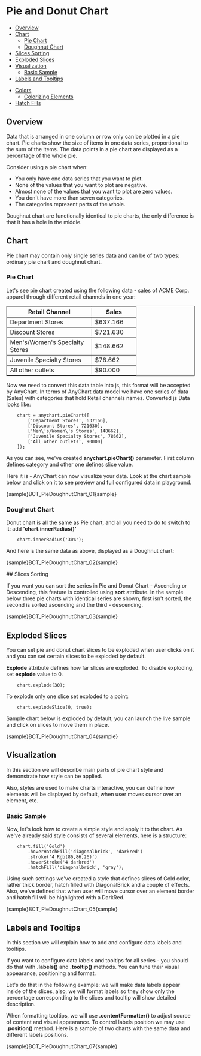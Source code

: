 # Pie and Donut Chart
                                                               
* [Overview](#overview)
* [Chart](#chart)
  * [Pie Chart](#pie_chart)
  * [Doughnut Chart](#doughnut_chart)
* [Slices Sorting](#sorting)
* [Exploded Slices](#exploded)
* [Visualization](#visualization)
  * [Basic Sample](#basic_sample)
* [Labels and Tooltips](#labels_and_tooltips)
<!--  * [Working with labels connectors](#label_connectors)-->
<!--* [Using markers](#using_markers)-->
* [Colors](#colors)
  * [Colorizing Elements](#colorizing_elements)
* [Hatch Fills](#hatch_fills)

## Overview

Data that is arranged in one column or row only can be plotted in a pie chart. Pie charts show the size of items in one 
data series, proportional to the sum of the items. The data points in a pie chart are displayed as a percentage of the 
whole pie.
  
  
Consider using a pie chart when:
  
  
* You only have one data series that you want to plot.
* None of the values that you want to plot are negative.
* Almost none of the values that you want to plot are zero values.
* You don't have more than seven categories.
* The categories represent parts of the whole.
  
  
Doughnut chart are functionally identical to pie charts, the only difference is that it has a hole in the middle.

## Chart

Pie chart may contain only single series data and can be of two types: ordinary pie chart and doughnut chart.

### Pie Chart

Let's see pie chart created using the following data - sales of ACME Corp. apparel through different retail channels in 
one year:

<table width="328" border="1" class="dtTABLE">
<tbody><tr>
<th width="210"><b>Retail Channel</b></th>
<th width="102"><b>Sales</b></th>
</tr>
<tr>
<td>Department Stores</td>
<td>$637.166</td>
</tr>
<tr>
<td>Discount Stores</td>
<td> $721.630</td>
</tr>
<tr>
<td>Men's/Women's Specialty Stores</td>
<td> $148.662</td>
</tr>
<tr>
<td>Juvenile Specialty Stores</td>
<td> $78.662</td>
</tr>
<tr>
<td>All other outlets</td>
<td> $90.000</td>
</tr>
</tbody></table>

Now we need to convert this data table into js, this format will be accepted by AnyChart. In terms of AnyChart data 
model we have one series of data (Sales) with categories that hold Retail channels names. Converted js Data looks like:

```
    chart = anychart.pieChart([
        ['Department Stores', 637166],
        ['Discount Stores', 721630],
        ['Men\'s/Women\'s Stores', 148662],
        ['Juvenile Specialty Stores', 78662],
        ['All other outlets', 90000]
    ]);
```

As you can see, we've created **anychart.pieChart()** parameter. First column defines category and other one defines 
slice value.
  
  
Here it is - AnyChart can now visualize your data. Look at the chart sample below and click on it to see preview and 
full configured data in playground.

{sample}BCT\_PieDoughnutChart\_01{sample}

### Doughnut Chart

Donut chart is all the same as Pie chart, and all you need to do to switch to it: add **'chart.innerRadius()'**

```
    chart.innerRadius('30%');
```

And here is the same data as above, displayed as a Doughnut chart:

{sample}BCT\_PieDoughnutChart\_02{sample}

<a name="sorting"/>
## Slices Sorting

If you want you can sort the series in Pie and Donut Chart - Ascending or Descending, this feature is controlled using 
**sort** attribute. In the sample below three pie charts with identical series are shown, first isn't sorted, the second
 is sorted ascending and the third - descending.

{sample}BCT\_PieDoughnutChart\_03{sample}

## Exploded Slices

You can set pie and donut chart slices to be exploded when user clicks on it and you can set certain slices to be 
exploded by default.
  
  
**Explode** attribute defines how far slices are exploded. To disable exploding, set **explode** value to 0.

```
    chart.explode(30);
```

To explode only one slice set exploded to a point:

```
    chart.explodeSlice(0, true);
```

Sample chart below is exploded by default, you can launch the live sample and click on slices to move them in place.

{sample}BCT\_PieDoughnutChart\_04{sample}

## Visualization

In this section we will describe main parts of pie chart style and demonstrate how style can be applied. 

Also, styles are used to make charts interactive, you can define how elements will be displayed by default, when user 
moves cursor over an element, etc. <!--More information about these features can be found in Interactivity tutorial.-->

### Basic Sample

Now, let's look how to create a simple style and apply it to the chart. As we've already said style consists of several 
elements, here is a structure:

```
    chart.fill('Gold')
        .hoverHatchFill('diagonalbrick', 'darkred')
        .stroke('4 Rgb(86,86,26)')
        .hoverStroke('4 darkred')
        .hatchFill('diagonalbrick', 'gray');
```

Using such settings we've created a style that defines slices of Gold color, rather thick border, hatch filled with 
DiagonalBrick and a couple of effects. Also, we've defined that when user will move cursor over an element border and 
hatch fill will be highlighted with a DarkRed.

{sample}BCT\_PieDoughnutChart\_05{sample}

## Labels and Tooltips

In this section we will explain how to add and configure data labels and tooltips. 
<!--Full explanation of formatting and tuning visual appearance for them can be found in Labels and tooltips.-->

If you want to configure data labels and tooltips for all series - you should do that with **.labels()** and 
**.tooltip()** methods. You can tune their visual appearance, positioning and format.
  
  
Let's do that in the following example: we will make data labels appear inside of the slices, also, we will format 
labels so they show only the percentage corresponding to the slices and tooltip will show detailed description.
  
  
When formatting tooltips, we will use **.contentFormatter()** to adjust source of content and visual appearance. 
To control labels position we may use **.position()** method. Here is a sample of two charts with the same data and 
different labels positions.

{sample}BCT\_PieDoughnutChart\_07{sample}
<!--
Related Help Topics:

Learn more about labels and tooltips in Labels and tooltips
Full Keywords reference and formatting guide:Labels and tooltips
Full reference of data labels settings can be found in XML Reference, particularly <label_style> and <label_settings> nodes.
--><!--
<a name="label_connectors"/>
### Working with labels connectors

If you want pie slices labels to be shown outside of the chart, connected with slices using a smart non overlapping lines - you should change labels mode to "Outside" and configure connector line:

XML Syntax
XML Code
Plain code
01
<pie_series>
02
  <label_settings mode="Outside" text_align="Center" />
03
  <connector enabled="True" color="Black" opacity="1" thickness="1" />
04
</pie_series>
Here is a sample of Pie chart with connectors:

Live Sample:  Sample Pie chart - Working with labels connectors

And here is a sample multi-series chart with connectors:

Live Sample:  Sample Pie chart - Working with multiseries labels connectors
--><!--
<a name="using_markers"/>
## Using markers

Marker is an object with a specified shape, size, and color or an image used to mark and to identify chart elements. AnyChart allows to add markers to any data element including slices.

In the sample below we will take single-series data described above and mark the highest slice in series with a "Star5" of the "Gold" color.

To make marker visually appealing we will create a style, that will tell AnyChart to set marker size to 16 pixels in normal state, and make it bigger (22 pixels) when user moves cursor over an element.

Marker style "myMarker":

XML Syntax
XML Code
Plain code
01
<marker_style name="myMarker" color="Gold">
02
  <marker type="Star5" size="16" />
03
  <states>
04
    <hover>
05
      <marker size="22" />
06
    </hover>
07
  </states>
08
</marker_style>
To apply marker to the certain we need to create <marker> sub-node in <point> and add 
<marker enabled="True" style="myMarker"/>

XML Syntax
XML Code
Plain code
01
<point name="Peter" y="18000">
02
  <marker enabled="True" style="myMarker" />
03
</point>
And here is a result - the best retail channel for ACME Corp. is Discount Stores and we show this on the chart:

Live Sample:  Sample Pie chart - Working with markers

Related help topics:

You can read more about working with markers in Markers tutorial.
Full reference of marker style can be found in XMLReference, particularly <marker_style> node.
-->

## Colors

AnyChart uses default colors to colorize data elements of chart automatically even if you have not define special 
colors. Also you can set and apply the color to exact data series or data point.

### Colorizing Elements

Let's demonstrate how to apply different colors to different data series. To apply the color to the exact series we need
 to set **.fill()** attribute. In the sample below we'll color each series to different color. Here is the sample:

{sample}BCT\_PieDoughnutChart\_06{sample}

## Hatch Fills

AnyChart technology allows printing of charts. Some color printers print colors unpredictable and very often it is hard 
to identify similar colors. Also it is impossible to identify colors on prints of b/w (monochrome) printers. AnyChart 
has very useful feature - hatch fills, ideal for differentiating elements for black and white display or for those who 
are color blind. Hatch fill is fully-independent structure, it doesn't rely on color fill and it has own settings. To
 see whole range of available hatch types see [Hatch](../General_Appearance_Settings/Hatch_Fill) tutorial.
  
  
To demonstrate hatch fill feature we've prepared the following sample. As you see it is completely monochrome. We have 
chart with 10 series. For every series we've applied different hatch fills by setting **.hatchFill()** attribute for 
each of them.

{sample}BCT\_PieDoughnutChart\_08{sample}